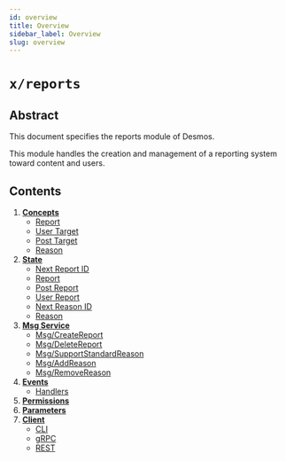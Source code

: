 ```yaml
---
id: overview
title: Overview
sidebar_label: Overview
slug: overview
---
```


# `x/reports`

## Abstract 
This document specifies the reports module of Desmos.  

This module handles the creation and management of a reporting system toward content and users.

## Contents
1. **[Concepts](02-concepts.md)**
    - [Report](02-concepts.md#report)
    - [User Target](02-concepts.md#user-target)
    - [Post Target](02-concepts.md#post-target)
    - [Reason](02-concepts.md#reason)
2. **[State](03-state.md)**
    - [Next Report ID](03-state.md#next-report-id)
    - [Report](03-state.md#report)
    - [Post Report](03-state.md#posts-report)
    - [User Report](03-state.md#user-report)
    - [Next Reason ID](03-state.md#next-reason-id)
    - [Reason](03-state.md#reason)
3. **[Msg Service](04-messages.md)**
    - [Msg/CreateReport](04-messages.md#msgcreatereport)
    - [Msg/DeleteReport](04-messages.md#msgdeletereport)
    - [Msg/SupportStandardReason](04-messages.md#msgsupportstandardreason)
    - [Msg/AddReason](04-messages.md#msgaddreason)
    - [Msg/RemoveReason](04-messages.md#msgremovereason)
4. **[Events](05-events.md)**
    - [Handlers](05-events.md#handlers)
5. **[Permissions](06-permissions.md)**
6. **[Parameters](07-params.md)**
7. **[Client](08-client.md)**
    - [CLI](08-client.md#cli)
    - [gRPC](08-client.md#grpc)
    - [REST](08-client.md#rest)